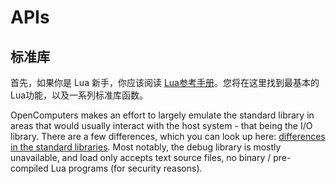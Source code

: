 # APIs
## 标准库
首先，如果你是 Lua 新手，你应该阅读 [Lua参考手册](http://www.lua.org/manual/5.3/manual.html)。您将在这里找到最基本的Lua功能，以及一系列标准库函数。

OpenComputers makes an effort to largely emulate the standard library in areas that would usually interact with the host system - that being the I/O library. There are a few differences, which you can look up here: [differences in the standard libraries](https://ocdoc.cil.li/api:non-standard-lua-libs). Most notably, the debug library is mostly unavailable, and load only accepts text source files, no binary / pre-compiled Lua programs (for security reasons).